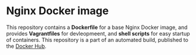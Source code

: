 # Nginx Docker image

This repository contains a **Dockerfile** for a base Nginx Docker image, and provides **Vagrantfiles** for devleopmeent, and **shell scripts** for easy startup of containers. This repository is a part of an automated build, published to the [Docker Hub][docker_hub_repository].

[docker_hub_repository]: https://registry.hub.docker.com/u/bachelorthesis/docker-nginx/